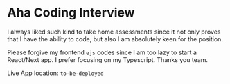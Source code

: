 # Aha Coding Interview

I always liked such kind to take home assessments since it not only proves that I have the ability to code, but also I am absolutely keen for the position.

Please forgive my frontend `ejs` codes since I am too lazy to start a React/Next app. I prefer focusing on my Typescript. Thanks you team.

Live App location: `to-be-deployed`